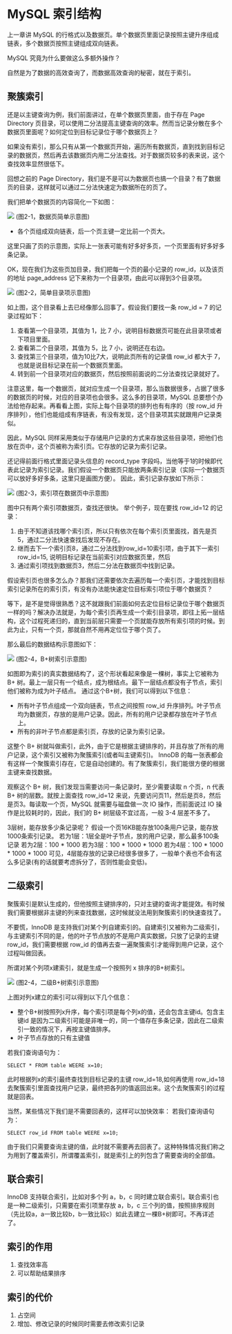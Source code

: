 # MySQL 索引结构
上一章讲 MySQL 的行格式以及数据页。单个数据页里面记录按照主键升序组成链表，多个数据页按照主键组成双向链表。

MySQL 究竟为什么要做这么多额外操作？

自然是为了数据的高效查询了，而数据高效查询的秘密，就在于索引。

## 聚簇索引
还是以主键查询为例，我们前面讲过，在单个数据页里面，由于存在 Page Directory 页目录，可以使用二分法提高主键查询的效率。然而当记录分散在多个数据页里面呢？如何定位到目标记录位于哪个数据页上？

如果没有索引，那么只有从第一个数据页开始，遍历所有数据页，直到找到目标记录的数据页，然后再去该数据页内用二分法查找。对于数据页较多的表来说，这个查找效率显然很低下。

回想之前的 Page Directory，我们是不是可以为数据页也搞一个目录？有了数据页的目录，这样就可以通过二分法快速定为数据所在的页了。

我们把单个数据页的内容简化一下如图：

![](./imgs/2-1-page_simple.drawio.png)
(图2-1，数据页简单示意图)

- 各个页组成双向链表，后一个页主键一定比前一个页大。

这里只画了页的示意图，实际上一张表可能有好多好多页，一个页里面有好多好多条记录。

OK，现在我们为这些页加目录，我们把每一个页的最小记录的 row_id，以及该页的地址 page_address 记下来称为一个目录项，由此可以得到3个目录项。

![](./imgs/2-2-page_simple_dir.drawio.png)
(图2-2，简单目录项示意图)

如上图，这个目录看上去已经像那么回事了。假设我们要找一条 row_id = 7 的记录过程如下：
1. 查看第一个目录项，其值为 1，比 7 小，说明目标数据页可能在此目录项或者下项目里面。
2. 查看第二个目录项，其值为 5，比 7 小，说明还在右边。
3. 查找第三个目录项，值为10比7大，说明此页所有的记录值 row_id 都大于 7，也就是说目标记录在前一个数据页里面。
4. 转到前一个目录项对应的数据页，然后按照前面说的二分法查找记录就好了。

注意这里，每一个数据页，就对应生成一个目录项，那么当数据很多，占据了很多的数据页的时候，对应的目录项也会很多。这么多的目录项，MySQL 总要想个办法给他存起来。再看看上图，实际上每个目录项的排列也有有序的（按 row_id 升序排列），他们也能组成有序链表，有没有发现，这个目录项其实就跟用户记录类似。

因此，MySQL 同样采用类似于存储用户记录的方式来存放这些目录项，把他们也放在页中，这个页被称为索引页。它存放的记录为索引记录。

还记得前面行格式里面记录头信息的 record_type 字段吗，当他等于1的时候即代表此记录为索引记录。我们假设一个数据页只能放两条索引记录（实际一个数据页可以放好多好多条，这里只是画图方便）。
因此，索引记录存放如下所示：

![](./imgs/2-3-index_page.drawio.png)
(图2-3，索引项在数据页中示意图)

图中只有两个索引项数据页，查找还很快。
举个例子，现在要找 row_id=12 的记录：
1. 由于不知道该找哪个索引页，所以只有依次在每个索引页里面找，首先是页5，通过二分法快速查找后发现不存在。
2. 继而去下一个索引页8，通过二分法找到row_id=10索引项，由于其下一索引 row_id=15, 说明目标记录在当前索引对应数据页里，然后
3. 通过索引项找到数据页3，然后二分法在数据页中找到记录。

假设索引页也很多怎么办？那我们还需要依次去遍历每一个索引页，才能找到目标索引记录所在的索引页，有没有办法能快速定位目标索引项位于哪个数据页？

等下，是不是觉得很熟悉？这不就跟我们前面如何去定位目标记录位于哪个数据页一样的吗？解决办法就是，为每个索引页再生成一个索引目录项，即往上拓一层结构，这个过程死递归的，直到当前层只需要一个页就能存放所有索引项的时候。到此为止，只有一个页，那就自然不用再定位位于哪个页了。

那么最后的数据结构示意图如下：

![](./imgs/2-4-index.drawio.png)
(图2-4，B+树索引示意图)

如图即为索引的真实数据结构了，这个形状看起来像是一棵树，事实上它被称为 B+ 树。最上一层只有一个结点，成为根结点。最下一层结点都没有子节点，索引他们被称为成为叶子结点。
通过这个B+树，我们可以得到以下信息：

- 所有叶子节点组成一个双向链表，节点之间按照 row_id 升序排列。叶子节点均为数据页，存放的是用户记录。因此，所有的用户记录都存放在叶子节点上。
- 所有的非叶子节点都是索引页，存放的记录为索引记录。

这整个 B+ 树就叫做索引，此外，由于它是根据主键排序的，并且存放了所有的用户记录，这个索引又被称为聚簇索引(或者叫主键索引)。
InnoDB 的每一张表都会有这样一个聚簇索引存在，它是自动创建的。有了聚簇索引，我们能很方便的根据主键来查找数据。

观察这个 B+ 树，我们发现当需要访问一条记录时，至少需要读取 n 个页，n 代表 B+ 树的层数。就按上面查找 row_id=12 来说，先要访问页11，然后是页8，然后是页3。每读取一个页，MySQL 就需要与磁盘做一次 IO 操作，而前面说过 IO 操作是比较耗时的，因此，我们的 B+ 树层级不宜过高，一般 3-4 层差不多了。

3层树，能存放多少条记录呢？
假设一个页16KB能存放100条用户记录，能存放1000条索引记录。
若为1层：1层全是叶子节点，放的用户记录，那么最多100条记录
若为2层：100 * 1000
若为3层：100 * 1000 * 1000
若为4层：100 * 1000 * 1000 * 1000
可见，4层能存放的记录已经很多很多了，一般单个表也不会有这么多记录(有的话就要考虑拆分了，否则性能会变低)。

## 二级索引
聚簇索引是默认生成的，但他按照主键排序的，只对主键的查询才能提效。有时候我们需要根据非主键的列来查找数据，这时候就没法用到聚簇索引的快速查找了。

不要慌，InnoDB 是支持我们对某个列自建索引的。自建索引又被称为二级索引，与主键索引不同的是，他的叶子节点放的不是用户真实数据，只放了记录的主键row_id，我们需要根据 row_id 的值再去查一遍聚簇索引才能得到用户记录，这个过程叫做回表。

所谓对某个列项x建索引，就是生成一个按照列 x 排序的B+树索引。


![](./imgs/2-5-second_index.drawio.png)
(图2-4，二级B+树索引示意图)

上图对列x建立的索引可以得到以下几个信息：
- 整个B+树按照列x升序，每个索引项是每个列x的值，还会包含主键id。包含主键id 是因为二级索引可能是非唯一的，同一个值存在多条记录，因此在二级索引一致的情况下，再按主键值排序。
- 叶子节点存放的只有主键值

若我们查询语句为：
```
SELECT * FROM table WEERE x=10;
```
此时根据列x的索引最终查找到目标记录的主键 row_id=18,如何再使用 row_id=18去聚簇索引里面查找用户记录，最终把各列的值返回出来。这个去聚簇索引的过程就是回表。

当然，某些情况下我们是不需要回表的，这样可以加快效率：
若我们查询语句为：
```
SELECT row_id FROM table WEERE x=10;
```
由于我们只需要查询主键的值，此时就不需要再去回表了。这种特殊情况我们称之为用到了覆盖索引，所谓覆盖索引，就是索引上的列包含了需要查询的全部值。

## 联合索引
InnoDB 支持联合索引，比如对多个列 a，b，c 同时建立联合索引。联合索引也是一种二级索引，只需要在索引项里存放 a，b，c 三个列的值，按照排序规则（先比较a，a一致比较b，b一致比较c）如此去建立一棵B+树即可。不再详述了。

## 索引的作用
1. 查找效率高
2. 可以帮助结果排序

## 索引的代价
1. 占空间
2. 增加、修改记录的时候同时需要去修改索引记录
